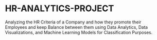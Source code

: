 # HR-ANALYTICS-PROJECT
Analyzing the HR Criteria of a Company and how they promote their Employees and keep Balance between them using Data Analytics, Data Visualizations, and Machine Learning Models for Classification Purposes.
